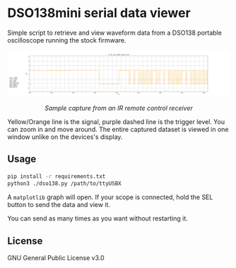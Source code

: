 # DSO138mini serial data viewer

Simple script to retrieve and view waveform data from a DSO138 portable 
oscilloscope running the stock firmware.

![Screenshot](./screenshot.png)
<div style="text-align: center;"><em>Sample capture from an IR remote control receiver</em></div>

Yellow/Orange line is the signal, purple dashed line is the trigger level.
You can zoom in and move around. The entire captured dataset is viewed in one window unlike on
the devices's display.

## Usage

```bash
pip install -r requirements.txt
python3 ./dso138.py /path/to/ttyUSBX
```

A `matplotlib` graph will open. If your scope is connected, hold the SEL
button to send the data and view it.

You can send as many times as you want without restarting it.

## License

GNU General Public License v3.0

